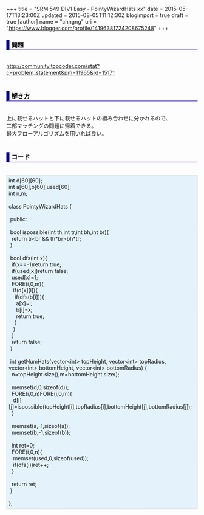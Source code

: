 +++
title = "SRM 549 DIV1 Easy - PointyWizardHats xx"
date = 2015-05-17T13:23:00Z
updated = 2015-08-05T11:12:30Z
blogimport = true
draft = true
[author]
	name = "chngng"
	uri = "https://www.blogger.com/profile/14196381724208675248"
+++

<div dir="ltr" style="text-align: left;" trbidi="on"><h3 style="border-bottom: 2px solid slateblue; border-left: 8px solid navy; color: black; padding: 0px 0px 1px 5px;">問題 <br /></h3><br /><a href="http://community.topcoder.com/stat?c=problem_statement&amp;pm=11965&amp;rd=15171" target="_blank">http://community.topcoder.com/stat?c=problem_statement&amp;pm=11965&amp;rd=15171</a><br /><br /><h3 style="border-bottom: 2px solid slateblue; border-left: 8px solid navy; color: black; padding: 0px 0px 1px 5px;">解き方 </h3><br />上に載せるハットと下に載せるハットの組み合わせに分かれるので、<br />二部マッチングの問題に帰着できる。<br />最大フローアルゴリズムを用いれば良い。<br /><br /><h3 style="border-bottom: 2px solid slateblue; border-left: 8px solid navy; color: black; padding: 0px 0px 1px 5px;">コード </h3><br /><div style="background-color: #e3f2fb; border: 1px dotted #CCCCCC; padding: 5px;">int d[60][60];<br />int a[60],b[60],used[60];<br />int n,m;<br /><br />class PointyWizardHats {<br /><br /><span class="Apple-tab-span" style="white-space: pre;"> </span>public:<br /><br /><span class="Apple-tab-span" style="white-space: pre;"> </span>bool ispossible(int th,int tr,int bh,int br){<br /><span class="Apple-tab-span" style="white-space: pre;">  </span>return tr&lt;br &amp;&amp; th*br&gt;bh*tr;<br /><span class="Apple-tab-span" style="white-space: pre;"> </span>}<br /><br /><span class="Apple-tab-span" style="white-space: pre;"> </span>bool dfs(int x){<br /><span class="Apple-tab-span" style="white-space: pre;">  </span>if(x==-1)return true;<br /><span class="Apple-tab-span" style="white-space: pre;">  </span>if(used[x])return false;<br /><span class="Apple-tab-span" style="white-space: pre;">  </span>used[x]=1;<br /><span class="Apple-tab-span" style="white-space: pre;">  </span>FORE(i,0,m){<br /><span class="Apple-tab-span" style="white-space: pre;">   </span>if(d[x][i]){<br /><span class="Apple-tab-span" style="white-space: pre;">    </span>if(dfs(b[i])){<br /><span class="Apple-tab-span" style="white-space: pre;">     </span>a[x]=i;<br /><span class="Apple-tab-span" style="white-space: pre;">     </span>b[i]=x;<br /><span class="Apple-tab-span" style="white-space: pre;">     </span>return true;<br /><span class="Apple-tab-span" style="white-space: pre;">    </span>}<br /><span class="Apple-tab-span" style="white-space: pre;">   </span>}<br /><span class="Apple-tab-span" style="white-space: pre;">  </span>}<br /><span class="Apple-tab-span" style="white-space: pre;">  </span>return false;<br /><span class="Apple-tab-span" style="white-space: pre;"> </span>}<br /><br /><span class="Apple-tab-span" style="white-space: pre;"> </span>int getNumHats(vector&lt;int&gt; topHeight, vector&lt;int&gt; topRadius, vector&lt;int&gt; bottomHeight, vector&lt;int&gt; bottomRadius) {<br /><span class="Apple-tab-span" style="white-space: pre;">  </span>n=topHeight.size(),m=bottomHeight.size();<br /><br /><span class="Apple-tab-span" style="white-space: pre;">  </span>memset(d,0,sizeof(d));<br /><span class="Apple-tab-span" style="white-space: pre;">  </span>FORE(i,0,n)FORE(j,0,m){<br /><span class="Apple-tab-span" style="white-space: pre;">   </span>d[i][j]=ispossible(topHeight[i],topRadius[i],bottomHeight[j],bottomRadius[j]);<br /><span class="Apple-tab-span" style="white-space: pre;">  </span>}<br /><br /><span class="Apple-tab-span" style="white-space: pre;">  </span>memset(a,-1,sizeof(a));<br /><span class="Apple-tab-span" style="white-space: pre;">  </span>memset(b,-1,sizeof(b));<br /><br /><span class="Apple-tab-span" style="white-space: pre;">  </span>int ret=0;<br /><span class="Apple-tab-span" style="white-space: pre;">  </span>FORE(i,0,n){<br /><span class="Apple-tab-span" style="white-space: pre;">   </span>memset(used,0,sizeof(used));<br /><span class="Apple-tab-span" style="white-space: pre;">   </span>if(dfs(i))ret++;<br /><span class="Apple-tab-span" style="white-space: pre;">  </span>}<br /><br /><span class="Apple-tab-span" style="white-space: pre;">  </span>return ret;<br /><span class="Apple-tab-span" style="white-space: pre;"> </span>}<br /><br />};</div></div>
